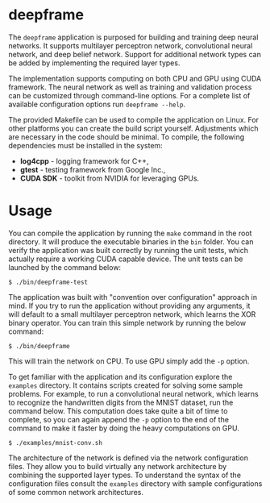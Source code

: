 deepframe
=======

The `deepframe` application is purposed for building and training
deep neural networks. It supports multilayer perceptron network,
convolutional neural network, and deep belief network. Support for
additional network types can be added by implementing the required
layer types.

The implementation supports computing on both CPU and GPU using CUDA
framework. The neural network as well as training and validation process
can be customized through command-line options. For a complete list of
available configuration options run `deepframe --help`.

The provided Makefile can be used to compile the application on Linux.
For other platforms you can create the build script yourself.
Adjustments which are necessary in the code should be minimal. To
compile, the following dependencies must be installed in the system:

* **log4cpp** - logging framework for C++,
* **gtest** - testing framework from Google Inc.,
* **CUDA SDK** - toolkit from NVIDIA for leveraging GPUs.

Usage
=====

You can compile the application by running the `make` command in the
root directory. It will produce the executable binaries in the `bin`
folder. You can verify the application was built correctly by running
the unit tests, which actually require a working CUDA capable device.
The unit tests can be launched by the command below:

```
$ ./bin/deepframe-test
```

The application was built with "convention over configuration" approach
in mind. If you try to run the application without providing any
arguments, it will default to a small multilayer perceptron network,
which learns the XOR binary operator. You can train this simple
network by running the below command:

```
$ ./bin/deepframe
```

This will train the network on CPU. To use GPU simply add the `-p`
option.

To get familiar with the application and its configuration explore the
`examples` directory. It contains scripts created for solving some
sample problems. For example, to run a convolutional neural network,
which learns to recognize the handwritten digits from the MNIST dataset,
run the command below. This computation does take quite a bit of time
to complete, so you can again append the `-p` option to the end of the
command to make it faster by doing the heavy computations on GPU.

```
$ ./examples/mnist-conv.sh
```

The architecture of the network is defined via the network configuration
files. They allow you to build virtually any network architecture by
combining the supported layer types. To understand the syntax of the
configuration files consult the `examples` directory with sample
configurations of some common network architectures.
